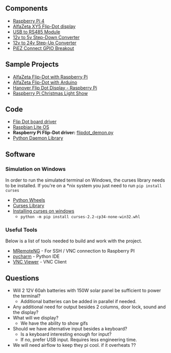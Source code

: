 ## Components

- [Raspberry Pi 4](https://www.raspberrypi.org/products/raspberry-pi-4-model-b/specifications/)
- [AlfaZeta XY5 Flip-Dot display](https://flipdots.com/en/products-services/flip-dot-boards-xy5/)
- [USB to RS485 Module](https://www.amazon.com/JBtek-Converter-Adapter-ch340T-Supported/dp/B00NKAJGZM/ref=sr_1_3?keywords=USB+to+RS485&qid=1562355433&s=gateway&sr=8-3)
- [12v to 5v Step-Down Converter](https://www.amazon.com/Converter-DROK-Regulator-Inverter-Transformer/dp/B01NALDSJ0/ref=sr_1_6?keywords=12+volt+to+5+volt+power+regulator&qid=1562112182&s=gateway&sr=8-6)
- [12v to 24v Step-Up Converter](https://www.amazon.com/Converter-Regulator-Reducer-Waterproof-SupplyTransformer/dp/B0756W6V4F/ref=sr_1_13?keywords=12v+to+24v+dc+step+up+converter&qid=1562356872&s=gateway&sr=8-13)
- [PiEZ Connect GPIO Breakout](https://www.adafruit.com/product/2711)

## Sample Projects

- [AlfaZeta Flip-Dot with Raspberry Pi](https://www.instructables.com/id/Howto-Flipdot-With-a-Raspi/)
- [AlfaZeta Flip-Dot with Arduino](https://create.arduino.cc/projecthub/iizukak/flip-dot-clock-3dd850)
- [Hanover Flip Dot Display - Raspberry Pi](https://engineer.john-whittington.co.uk/2017/11/adventures-flippy-flip-dot-display/)
- [Raspberry Pi Christmas Light Show](https://www.youtube.com/watch?v=uBKYJW1PBSI)

## Code
- [Flip Dot board driver](https://github.com/dcreemer/flipdot)
- [Raspbian Lite OS](https://www.raspberrypi.org/downloads/raspbian/)
- **Raspberry Pi Flip-Dot driver:** [flipdot_demon.py](https://github.com/vwyf/vwyf_door_sensor/blob/2a281e274d4d14e7d020158d55fd5dc94bfccd13/flipdot_demon.py)
- [Python Daemon Library](https://www.python.org/dev/peps/pep-3143/)

## Software 

### Simulation on Windows

In order to run the simulated terminal on Windows, the curses library needs to be installed. 
If you're on a *nix system you just need to run `pip install curses`
  - [Python Wheels](https://pythonwheels.com/)
  - [Curses Library](https://www.lfd.uci.edu/~gohlke/pythonlibs/)
  - [Installing curses on windows](https://stackoverflow.com/questions/32417379/what-is-needed-for-curses-in-python-3-4-on-windows7)
    - `python -m pip install curses-2.2-cp34-none-win32.whl`

### Useful Tools

Below is a list of tools needed to build and work with the project.
- [MRemoteNG](https://mremoteng.org/) - For SSH / VNC connection to Raspberry PI
- [pycharm](https://www.jetbrains.com/pycharm/) - Python IDE
- [VNC Viewer](https://www.realvnc.com/en/connect/download/viewer/) - VNC Client

## Questions

- Will 2 12V 60ah batteries with 150W solar panel be sufficient to power the terminal?
  - Additional batteries can be added in parallel if needed. 
- Any additional need for output besides 2 columns, door lock, sound and the display?
- What will we display? 
  - We have the ability to show gifs
- Should we have alternative input besides a keyboard?
  - Is a keyboard interesting enough for input?
  - If no, prefer USB input. Requires less engineering time.
- We will need airflow to keep they pi cool. if it overheats ??

 


